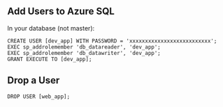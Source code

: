 ## Add Users to Azure SQL

In your database (not master):

```
CREATE USER [dev_app] WITH PASSWORD = 'xxxxxxxxxxxxxxxxxxxxxxxxxx';
EXEC sp_addrolemember 'db_datareader', 'dev_app';
EXEC sp_addrolemember 'db_datawriter', 'dev_app';
GRANT EXECUTE TO [dev_app];
```

## Drop a User

```DROP USER [web_app];```
